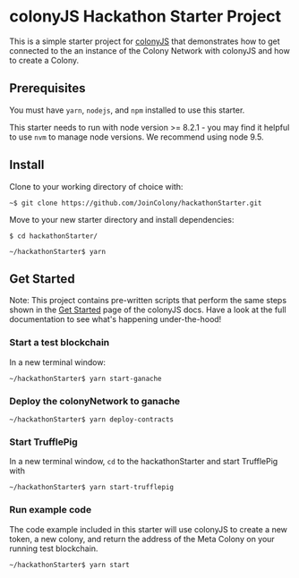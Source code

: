 # colonyJS Hackathon Starter Project

This is a simple starter project for [colonyJS](https://github.com/JoinColony/colonyJS) that demonstrates how to get connected to the an instance of the Colony Network with colonyJS and how to create a Colony.

## Prerequisites
You must have `yarn`, `nodejs`, and `npm` installed to use this starter.

This starter needs to run with node version >= 8.2.1 - you may find it helpful to use `nvm` to manage node versions. We recommend using node 9.5. 

## Install
Clone to your working directory of choice with:
```
~$ git clone https://github.com/JoinColony/hackathonStarter.git
```

Move to your new starter directory and install dependencies:
```
$ cd hackathonStarter/

~/hackathonStarter$ yarn 
```

## Get Started
Note: This project contains pre-written scripts that perform the same steps shown in the [Get Started](https://joincolony.github.io/colonyjs/docs-get-started/) page of the colonyJS docs. Have a look at the full documentation to see what's happening under-the-hood!

### Start a test blockchain
In a new terminal window:
```
~/hackathonStarter$ yarn start-ganache
```

### Deploy the colonyNetwork to ganache
```
~/hackathonStarter$ yarn deploy-contracts
```

### Start TrufflePig
In a new terminal window, `cd` to the hackathonStarter and start TrufflePig with
```
~/hackathonStarter$ yarn start-trufflepig
```

### Run example code
The code example included in this starter will use colonyJS to create a new token, a new colony, and return the address of the Meta Colony on your running test blockchain.
```
~/hackathonStarter$ yarn start
```
